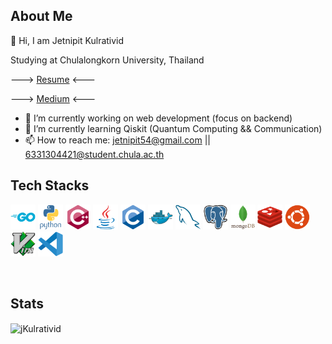 <!--
**jKulrativid/jKulrativid** is a ✨ _special_ ✨ repository because its `README.md` (this file) appears on your GitHub profile.

Here are some ideas to get you started:

- 🔭 I’m currently working on ...
- 🌱 I’m currently learning ...
- 👯 I’m looking to collaborate on ...
- 🤔 I’m looking for help with ...
- 💬 Ask me about ...
- 📫 How to reach me: ...
- 😄 Pronouns: ...
- ⚡ Fun fact: ...
-->

## About Me

👋 Hi, I am Jetnipit Kulrativid

Studying at Chulalongkorn University, Thailand

---> [Resume](resume.pdf) <---

---> [Medium](https://medium.com/@jetnipit54) <---
    
- 🔭 I’m currently working on web development (focus on backend)
- 🌱 I’m currently learning Qiskit (Quantum Computing && Communication)
- 📫 How to reach me: jetnipit54@gmail.com || 6331304421@student.chula.ac.th

## Tech Stacks
<p>
    <img src="https://github.com/devicons/devicon/blob/master/icons/go/go-original-wordmark.svg" alt="golang" width="40" height="40" />
    <img src="https://github.com/devicons/devicon/blob/master/icons/python/python-original-wordmark.svg" alt="python" width="40" height="40" />
    <img src="https://github.com/devicons/devicon/blob/master/icons/cplusplus/cplusplus-original.svg" alt="cplusplus" width="40" height="40" />
    <img src="https://github.com/devicons/devicon/blob/master/icons/java/java-original.svg" alt="java" width="40" height="40" />
    <img src="https://github.com/devicons/devicon/blob/master/icons/c/c-original.svg" alt="c" width="40" height="40" />
    <img src="https://github.com/devicons/devicon/blob/master/icons/docker/docker-original.svg" alt="docker" width="40" height="40" />
    <img src="https://github.com/devicons/devicon/blob/master/icons/mysql/mysql-original.svg" alt="mysql" width="40" height="40" />
    <img src="https://github.com/devicons/devicon/blob/master/icons/postgresql/postgresql-original.svg" alt="postgress" width="40" height="40" />
    <img src="https://github.com/devicons/devicon/blob/master/icons/mongodb/mongodb-original-wordmark.svg" alt="mongodb" witdh="40" height="40" />
    <img src="https://github.com/devicons/devicon/blob/master/icons/redis/redis-original.svg" alt="redis" width="40" height="40" />
    <img src="https://github.com/devicons/devicon/blob/master/icons/ubuntu/ubuntu-plain.svg" alt="ubuntu" width="40" height="40" />
    <img src="https://github.com/devicons/devicon/blob/master/icons/vim/vim-original.svg" alt="vim" width="40" height="40" />
    <img src="https://github.com/devicons/devicon/blob/master/icons/vscode/vscode-original.svg" alt="vscode" width="40" height="40" />
</p>
<br>

## Stats
<p><img align="center" src="https://github-readme-stats.vercel.app/api?username=jKulrativid&show_icons=true&locale=en" alt="jKulrativid" /></p>
<br>
